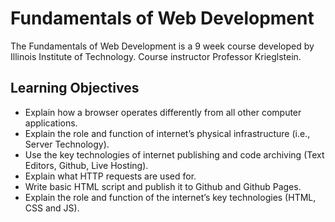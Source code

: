 # Fundamentals of Web Development
The Fundamentals of Web Development is a 9 week course developed by Illinois Institute of Technology. Course instructor Professor Krieglstein.

## Learning Objectives
  - Explain how a browser operates differently from all other computer applications.
  - Explain the role and function of internet’s physical infrastructure (i.e., Server Technology).
  - Use the key technologies of internet publishing and code archiving (Text Editors, Github, Live Hosting).
  - Explain what HTTP requests are used for.
  - Write basic HTML script and publish it to Github and Github Pages.
  - Explain the role and function of the internet’s key technologies (HTML, CSS and JS).


